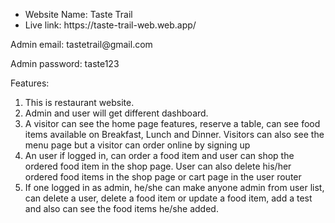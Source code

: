 <ul>
  <li>
    Website Name: Taste Trail
  </li>
  <li>
    Live link: https://taste-trail-web.web.app/
  </li>
</ul>

<p>Admin email: tastetrail@gmail.com</p>
<p>Admin password: taste123</p>


Features:
<ol>
  <li>This is restaurant website.</li>
  <li>Admin and user will get different dashboard.</li>
  <li>A visitor can see the home page features, reserve a table, can see food items available on Breakfast, Lunch and Dinner. Visitors can also see the menu page but a visitor can order online by signing up</li>
  <li>An user if logged in, can order a food item and user can shop the ordered food item in the shop page. User can also delete his/her ordered food items in the shop page or cart page in the user router</li>
  <li>If one logged in as admin, he/she can make anyone admin from user list, can delete a user, delete a food item or update a food item, add a test and also can see the food items he/she added.</li>
</ol>

